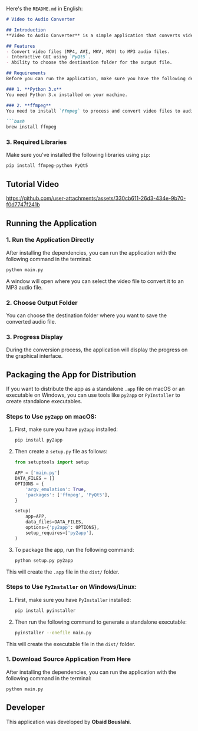 Here's the `README.md` in English:

```markdown
# Video to Audio Converter

## Introduction
**Video to Audio Converter** is a simple application that converts video files to MP3 audio files using the `ffmpeg` library in Python. The app provides a graphical user interface (GUI) using `PyQt5`, allowing users to select a video file, convert it to audio, and save it in a desired location.

## Features
- Convert video files (MP4, AVI, MKV, MOV) to MP3 audio files.
- Interactive GUI using `PyQt5`.
- Ability to choose the destination folder for the output file.

## Requirements
Before you can run the application, make sure you have the following dependencies installed:

### 1. **Python 3.x**
You need Python 3.x installed on your machine.

### 2. **ffmpeg**
You need to install `ffmpeg` to process and convert video files to audio. You can install `ffmpeg` using [Homebrew](https://brew.sh/) on macOS:

```bash
brew install ffmpeg
```

### 3. **Required Libraries**
Make sure you've installed the following libraries using `pip`:

```bash
pip install ffmpeg-python PyQt5
```
## Tutorial Video



https://github.com/user-attachments/assets/330cb611-26d3-434e-9b70-f0d7747f241b




## Running the Application

### 1. **Run the Application Directly**
After installing the dependencies, you can run the application with the following command in the terminal:

```bash
python main.py
```

A window will open where you can select the video file to convert it to an MP3 audio file.

### 2. **Choose Output Folder**
You can choose the destination folder where you want to save the converted audio file.

### 3. **Progress Display**
During the conversion process, the application will display the progress on the graphical interface.

## Packaging the App for Distribution

If you want to distribute the app as a standalone `.app` file on macOS or an executable on Windows, you can use tools like `py2app` or `PyInstaller` to create standalone executables.

### Steps to Use `py2app` on macOS:

1. First, make sure you have `py2app` installed:

   ```bash
   pip install py2app
   ```

2. Then create a `setup.py` file as follows:

   ```python
   from setuptools import setup

   APP = ['main.py']
   DATA_FILES = []
   OPTIONS = {
       'argv_emulation': True,
       'packages': ['ffmpeg', 'PyQt5'],
   }

   setup(
       app=APP,
       data_files=DATA_FILES,
       options={'py2app': OPTIONS},
       setup_requires=['py2app'],
   )
   ```

3. To package the app, run the following command:

   ```bash
   python setup.py py2app
   ```

This will create the `.app` file in the `dist/` folder.

### Steps to Use `PyInstaller` on Windows/Linux:

1. First, make sure you have `PyInstaller` installed:

   ```bash
   pip install pyinstaller
   ```

2. Then run the following command to generate a standalone executable:

   ```bash
   pyinstaller --onefile main.py
   ```

This will create the executable file in the `dist/` folder.
### 1. **Download Source  Application From Here**
After installing the dependencies, you can run the application with the following command in the terminal:

```bash
python main.py
```


## Developer
This application was developed by **Obaid Bouslahi**.

